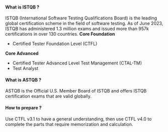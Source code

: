 #### **What is ISTQB ?**

ISTQB (International Software Testing Qualifications Board) is the leading global certification scheme in the field of software testing. As of June 2023, ISTQB has administered 1.3 million exams and issued more than 957k certifications in over 130 countries.
**Core Foundation**
- Certified Tester Foundation Level (CTFL)

**Core Advanced**
- Certified Tester Advanced Level Test Management (CTAL-TM)
- Test Analyst

#### **What is ASTQB ?**

ASTQB is the Official U.S. Member Board of ISTQB and offers ISTQB certification exams that are valid globally.

#### **How to prepare ?**

Use CTFL v3.1 to have a general understanding, then use CTFL v4.0 to complete the parts that require memorization and calculation.